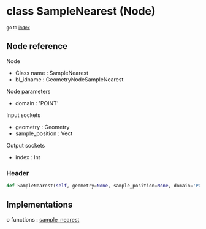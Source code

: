 # class SampleNearest (Node)

<sub>go to [index](/docs/index.md)</sub>

## Node reference

Node
 - Class name : SampleNearest
 - bl_idname : GeometryNodeSampleNearest

Node parameters
 - domain : 'POINT'

Input sockets
 - geometry : Geometry
 - sample_position : Vect

Output sockets
 - index : Int

### Header

``` python
def SampleNearest(self, geometry=None, sample_position=None, domain='POINT', node_label=None, node_color=None):
```

## Implementations

o functions : [sample_nearest](/docs/GeoNodes_classes/GLOBAL.md#sample_nearest)


